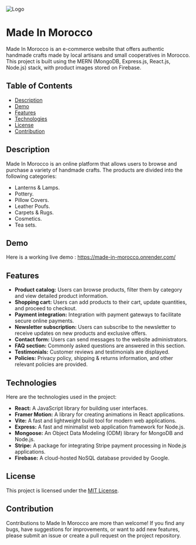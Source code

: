 ![Logo](https://i.imgur.com/ysJ1ye8.png)


# Made In Morocco

Made In Morocco is an e-commerce website that offers authentic handmade crafts made by local artisans and small cooperatives in Morocco. This project is built using the MERN (MongoDB, Express.js, React.js, Node.js) stack, with product images stored on Firebase.


## Table of Contents

 - [Description](#description)
 - [Demo](#demo)
 - [Features](#features)
 - [Technologies](#technologies)
 - [License](#license)
 - [Contribution](#contribution)


## Description

Made In Morocco is an online platform that allows users to browse and purchase a variety of handmade crafts. The products are divided into the following categories:
 - Lanterns & Lamps.
 - Pottery.
 - Pillow Covers.
 - Leather Poufs.
 - Carpets & Rugs.
 - Cosmetics.
 - Tea sets.


## Demo

Here is a working live demo : https://made-in-morocco.onrender.com/


## Features

 - **Product catalog:** Users can browse products, filter them by category and view detailed product information.
 - **Shopping cart:** Users can add products to their cart, update quantities, and proceed to checkout.
 - **Payment integration:** Integration with payment gateways to facilitate secure online payments.
 - **Newsletter subscription:** Users can subscribe to the newsletter to receive updates on new products and exclusive offers.
 - **Contact form:** Users can send messages to the website administrators.
 - **FAQ section:** Commonly asked questions are answered in this section.
 - **Testimonials:** Customer reviews and testimonials are displayed.
 - **Policies:** Privacy policy, shipping & returns information, and other relevant policies are provided.


## Technologies

Here are the technologies used in the project:
 - **React:** A JavaScript library for building user interfaces.
 - **Framer Motion:** A library for creating animations in React applications.
 - **Vite:** A fast and lightweight build tool for modern web applications.
 - **Express:** A fast and minimalist web application framework for Node.js.
 - **Mongoose:** An Object Data Modeling (ODM) library for MongoDB and Node.js.
 - **Stripe:** A package for integrating Stripe payment processing in Node.js applications.
 - **Firebase:** A cloud-hosted NoSQL database provided by Google.

## License

This project is licensed under the [MIT License](https://choosealicense.com/licenses/mit/).


## Contribution

Contributions to Made In Morocco are more than welcome! If you find any bugs, have suggestions for improvements, or want to add new features, please submit an issue or create a pull request on the project repository.
